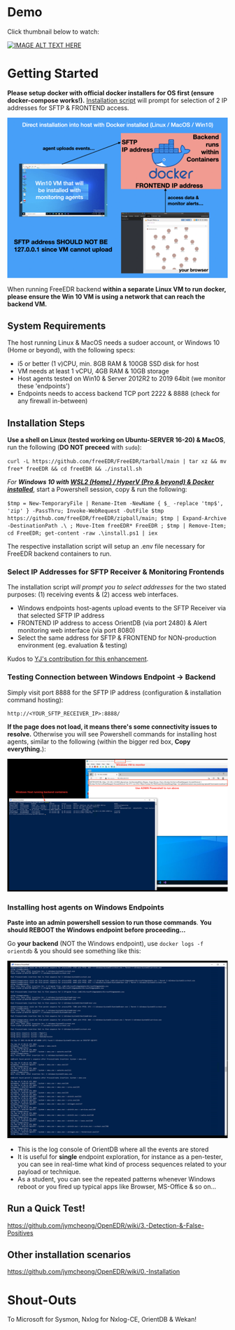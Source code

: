 # Demo
Click thumbnail below to watch:

[![IMAGE ALT TEXT HERE](https://img.youtube.com/vi/5YeH1RwzqXU/0.jpg)](https://www.youtube.com/watch?v=5YeH1RwzqXU)

# Getting Started

**Please setup docker with official docker installers for OS first (ensure docker-compose works!).** [Installation script](#installation-steps) will prompt for selection of 2 IP addresses for SFTP & FRONTEND access.

![directInstallation](directInstallation.png)

When running FreeEDR backend **within a separate Linux VM to run docker, please ensure the Win 10 VM is using a network that can reach the backend VM.**

## System Requirements

The host running Linux & MacOS needs a sudoer account, or Windows 10 (Home or beyond), with the following specs: 

* i5 or better (1 v)CPU, min. 8GB RAM & 100GB SSD disk for host
* VM needs at least 1 vCPU, 4GB RAM & 10GB storage
* Host agents tested on Win10 & Server 2012R2 to 2019 64bit (we monitor these 'endpoints')
* Endpoints needs to access backend TCP port 2222 & 8888 (check for any firewall in-between)

## Installation Steps
**Use a shell on Linux (tested working on Ubuntu-SERVER 16-20) & MacOS**, run the following (**DO NOT preceed** with `sudo`):

`curl -L https://github.com/freeEDR/FreeEDR/tarball/main | tar xz && mv free* freeEDR && cd freeEDR && ./install.sh`

*For **Windows 10 with [WSL2 (Home) / HyperV (Pro & beyond) & Docker installed](https://docs.docker.com/desktop/windows/wsl/)***, start a Powershell session, copy & run the following:

`$tmp = New-TemporaryFile | Rename-Item -NewName { $_ -replace 'tmp$', 'zip' } -PassThru; Invoke-WebRequest -OutFile $tmp https://github.com/freeEDR/freeEDR/zipball/main; $tmp | Expand-Archive -DestinationPath .\ ; Move-Item freeEDR* FreeEDR ; $tmp | Remove-Item; cd FreeEDR; get-content -raw .\install.ps1 | iex` 

The respective installation script will setup an .env file necessary for FreeEDR backend containers to run.

### Select IP Addresses for SFTP Receiver & Monitoring Frontends

The installation script *will prompt you to select addresses* for the two stated purposes: (1) receiving events & (2) access web interfaces. 

- Windows endpoints host-agents upload events to the SFTP Receiver via that selected SFTP IP address
- FRONTEND IP address to access OrientDB (via port 2480) & Alert monitoring web interface (via port 8080)
- Select the same address for SFTP & FRONTEND for NON-production environment (eg. evaluation & testing)

Kudos to [YJ's contribution for this enhancement](https://www.notion.so/jymcheong/Prompt-IP-address-selection-during-backend-installation-b1d21b69cc3c4e3aad98802f0a71ba1d).

### Testing Connection between Windows Endpoint -> Backend

Simply visit port 8888 for the SFTP IP address (configuration & installation command hosting):

```
http://<YOUR_SFTP_RECEIVER_IP>:8888/
```

**If the page does not load, it means there's some connectivity issues to resolve.** Otherwise you will see Powershell commands for installing host agents, similar to the following (within the bigger red box,  **Copy everything.**):

![connectivityTest](connectivityTest.png)

### Installing host agents on Windows Endpoints

**Paste into an admin powershell session to run those commands**. **You should REBOOT the Windows endpoint before proceeding...**

Go **your backend** (NOT the Windows endpoint), use `docker logs -f orientdb` & you should see something like this:

![Screenshot 2021-09-17 at 9.08.01 AM](orientdbLogging.png)

- This is the log console of OrientDB where all the events are stored
- It is useful for **single** endpoint exploration, for instance as a pen-tester, you can see in real-time what kind of process sequences related to your payload or technique.
- As a student, you can see the repeated patterns whenever Windows reboot or you fired up typical apps like Browser, MS-Office & so on...

## Run a Quick Test!

https://github.com/jymcheong/OpenEDR/wiki/3.-Detection-&-False-Positives

## Other installation scenarios

https://github.com/jymcheong/OpenEDR/wiki/0.-Installation

# Shout-Outs

To Microsoft for Sysmon, Nxlog for Nxlog-CE, OrientDB & Wekan!
